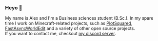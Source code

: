 ### Heyo :wave:

My name is Alex and I'm a Business sciences student (B.Sc.). In my spare time I work on Minecraft-related projects, such as [PlotSquared](https://github.com/IntellectualSites/PlotSquared), [FastAsyncWorldEdit](https://github.com/IntellectualSites/FastAsyncWorldEdit) and a variety of other open source projects.
<br>
If you want to contact me, checkout [my discord server](https://discord.gg/intellectualsites).
<br>
